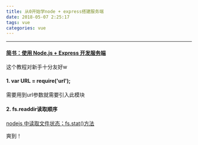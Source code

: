 ```yaml
---
title: 从0开始学node + express搭建服务端
date: 2018-05-07 2:25:17
tags: vue
categories: vue
---
```

<!-- more --> 

<hr>

#### <a href="https://www.jianshu.com/p/db4df1938eca">简书：使用 Node.js + Express 开发服务端</a>
这个教程对新手十分友好w

#### 1. var URL = require('url');
需要用到url参数就需要引入此模块

#### 2. fs.readdir读取顺序

<a href="https://blog.csdn.net/sunlizhen/article/details/78016202">nodejs 中读取文件状态；fs.stat()方法</a>

爽到！